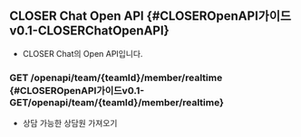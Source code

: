 ## CLOSER Chat Open API {#CLOSEROpenAPI가이드v0.1-CLOSERChatOpenAPI}

* CLOSER Chat의 Open API입니다.

### **GET /openapi/team/{teamId}/member/realtime** {#CLOSEROpenAPI가이드v0.1-GET/openapi/team/{teamId}/member/realtime}

* 상담 가능한 상담원 가져오기



  


